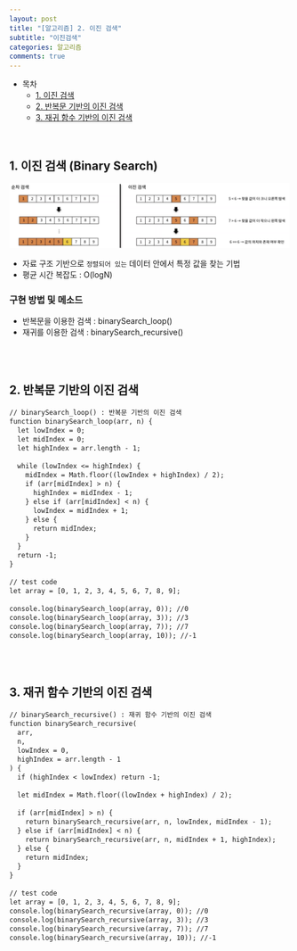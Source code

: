 ```yaml
---
layout: post
title: "[알고리즘] 2. 이진 검색"
subtitle: "이진검색"
categories: 알고리즘
comments: true
---
```


- 목차
  - [1. 이진 검색](#)
  - [2. 반복문 기반의 이진 검색](#)
  - [3. 재귀 함수 기반의 이진 검색](#)

<br>

## 1. 이진 검색 (Binary Search)

![이진검색](/assets/img/study/이진검색.png)<br>


- 자료 구조 기반으로 `정렬되어 있는` 데이터 안에서 특정 값을 찾는 기법
- 평균 시간 복잡도 : O(logN)

### 구현 방법 및 메소드
- 반복문을 이용한 검색 : binarySearch_loop()
- 재귀를 이용한 검색 : binarySearch_recursive()

<br><br>

## 2. 반복문 기반의 이진 검색

```
// binarySearch_loop() : 반복문 기반의 이진 검색
function binarySearch_loop(arr, n) {
  let lowIndex = 0;
  let midIndex = 0;
  let highIndex = arr.length - 1;

  while (lowIndex <= highIndex) {
    midIndex = Math.floor((lowIndex + highIndex) / 2);
    if (arr[midIndex] > n) {
      highIndex = midIndex - 1;
    } else if (arr[midIndex] < n) {
      lowIndex = midIndex + 1;
    } else {
      return midIndex;
    }
  }
  return -1;
}

// test code
let array = [0, 1, 2, 3, 4, 5, 6, 7, 8, 9];

console.log(binarySearch_loop(array, 0)); //0
console.log(binarySearch_loop(array, 3)); //3
console.log(binarySearch_loop(array, 7)); //7
console.log(binarySearch_loop(array, 10)); //-1
```

<br><br>

## 3. 재귀 함수 기반의 이진 검색

````
// binarySearch_recursive() : 재귀 함수 기반의 이진 검색
function binarySearch_recursive(
  arr,
  n,
  lowIndex = 0,
  highIndex = arr.length - 1
) {
  if (highIndex < lowIndex) return -1;

  let midIndex = Math.floor((lowIndex + highIndex) / 2);

  if (arr[midIndex] > n) {
    return binarySearch_recursive(arr, n, lowIndex, midIndex - 1);
  } else if (arr[midIndex] < n) {
    return binarySearch_recursive(arr, n, midIndex + 1, highIndex);
  } else {
    return midIndex;
  }
}

// test code
let array = [0, 1, 2, 3, 4, 5, 6, 7, 8, 9];
console.log(binarySearch_recursive(array, 0)); //0
console.log(binarySearch_recursive(array, 3)); //3
console.log(binarySearch_recursive(array, 7)); //7
console.log(binarySearch_recursive(array, 10)); //-1

````


